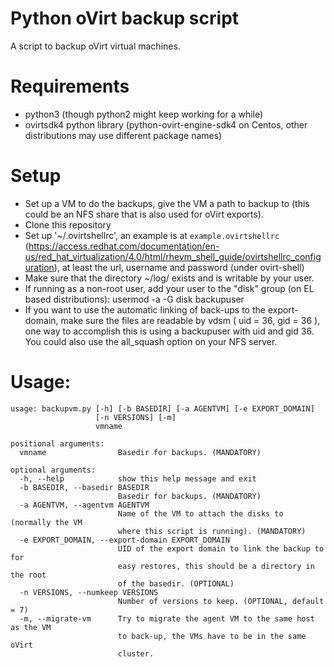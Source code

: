 # Python oVirt backup script

A script to backup oVirt virtual machines.

# Requirements
* python3 (though python2 might keep working for a while)
* ovirtsdk4 python library (python-ovirt-engine-sdk4 on Centos, other distributions may use different package names)

# Setup
* Set up a VM to do the backups, give the VM a path to backup to (this could be an NFS share that is also used for oVirt exports).
* Clone this repository
* Set up '~/.ovirtshellrc', an example is at `example.ovirtshellrc` (https://access.redhat.com/documentation/en-us/red_hat_virtualization/4.0/html/rhevm_shell_guide/ovirtshellrc_configuration), at least the url, username and password (under ovirt-shell)
* Make sure that the directory ~/log/ exists and is writable by your user.
* If running as a non-root user, add your user to the "disk" group (on EL based distributions):
  usermod -a -G disk backupuser
* If you want to use the automatic linking of back-ups to the export-domain, make sure the files are readable by vdsm ( uid = 36, gid = 36 ), one way to accomplish this is using a backupuser with uid and gid 36. You could also use the all_squash option on your NFS server.

# Usage:
```
usage: backupvm.py [-h] [-b BASEDIR] [-a AGENTVM] [-e EXPORT_DOMAIN]
                   [-n VERSIONS] [-m]
                   vmname

positional arguments:
  vmname                Basedir for backups. (MANDATORY)

optional arguments:
  -h, --help            show this help message and exit
  -b BASEDIR, --basedir BASEDIR
                        Basedir for backups. (MANDATORY)
  -a AGENTVM, --agentvm AGENTVM
                        Name of the VM to attach the disks to (normally the VM
                        where this script is running). (MANDATORY)
  -e EXPORT_DOMAIN, --export-domain EXPORT_DOMAIN
                        UID of the export domain to link the backup to for
                        easy restores, this should be a directory in the root
                        of the basedir. (OPTIONAL)
  -n VERSIONS, --numkeep VERSIONS
                        Number of versions to keep. (OPTIONAL, default = 7)
  -m, --migrate-vm      Try to migrate the agent VM to the same host as the VM
                        to back-up, the VMs have to be in the same oVirt
                        cluster.
```
